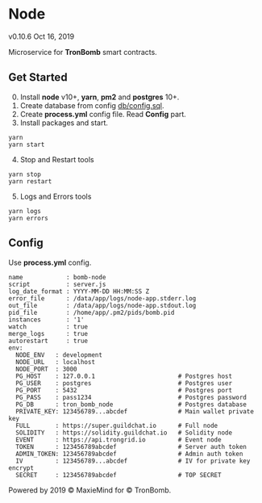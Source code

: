 # Node
v0.10.6 Oct 16, 2019

Microservice for **TronBomb** smart contracts.

## Get Started

0. Install **node** v10+, **yarn**, **pm2** and **postgres** 10+.
1. Create database from config [db/config.sql](./db/config.sql).
2. Create **process.yml** config file. Read **Config** part.
3. Install packages and start.
```
yarn
yarn start
```
4. Stop and Restart tools
```
yarn stop
yarn restart
```
5. Logs and Errors tools
```
yarn logs
yarn errors
```

## Config

Use **process.yml** config.

```
name            : bomb-node
script          : server.js
log_date_format : YYYY-MM-DD HH:MM:SS Z
error_file      : /data/app/logs/node-app.stderr.log
out_file        : /data/app/logs/node-app.stdout.log
pid_file        : /home/app/.pm2/pids/bomb.pid
instances       : '1'
watch           : true
merge_logs      : true
autorestart     : true
env:
  NODE_ENV   : development
  NODE_URL   : localhost
  NODE_PORT  : 3000
  PG_HOST    : 127.0.0.1                       # Postgres host
  PG_USER    : postgres                        # Postgres user
  PG_PORT    : 5432                            # Postgres port
  PG_PASS    : pass1234                        # Postgres password
  PG_DB      : tron_bomb_node                  # Postgres database
  PRIVATE_KEY: 123456789...abcdef              # Main wallet private key
  FULL       : https://super.guildchat.io      # Full node
  SOLIDITY   : https://solidity.guildchat.io   # Solidity node
  EVENT      : https://api.trongrid.io         # Event node
  TOKEN      : 123456789abcdef                 # Server auth token
  ADMIN_TOKEN: 123456789abcdef                 # Admin auth token
  IV         : 123456789...abcdef              # IV for private key encrypt
  SECRET     : 123456789abcdef                 # TOP SECRET
```

Powered by 2019 © MaxieMind for © TronBomb.
